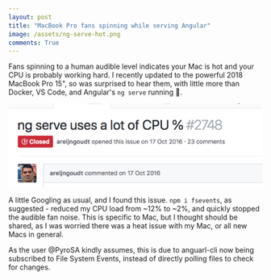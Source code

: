```yaml
---
layout: post
title: "MacBook Pro fans spinning while serving Angular"
image: /assets/ng-serve-hot.png
comments: True
---
```


Fans spinning to a human audible level indicates your Mac is hot and your CPU is probably working hard. I recently updated to the powerful 2018 MacBook Pro 15", so was surprised to hear them, with little more than Docker, VS Code, and Angular's `ng serve` running :thinking:.


<p style="text-align: center">
	<img src="/assets/ng-serve-hot.png">
</p>

A little Googling as usual, and I found this issue. `npm i fsevents`, as suggested - reduced my CPU load from ~12% to ~2%, and quickly stopped the audible fan noise. This is specific to Mac, but I thought should be shared, as I was worried there was a heat issue with my Mac, or all new Macs in general.

As the user @PyroSA kindly assumes, this is due to anguarl-cli now being subscribed to File System Events, instead of directly polling files to check for changes.

